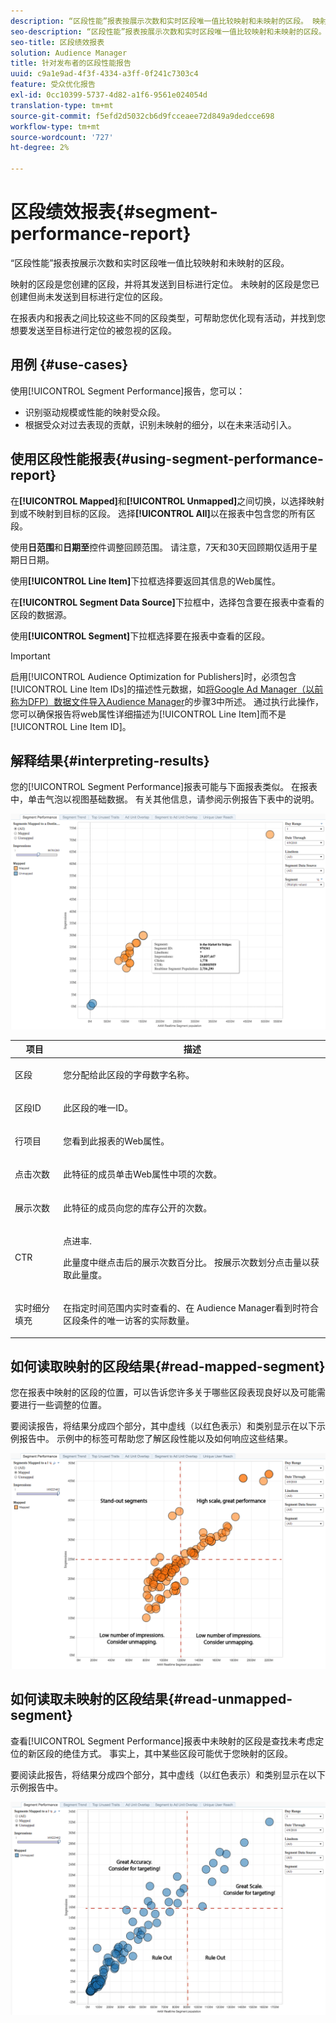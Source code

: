 ```yaml
---
description: “区段性能”报表按展示次数和实时区段唯一值比较映射和未映射的区段。 映射的区段是您创建的区段，并将其发送到目标进行定位。 未映射的区段是您已创建但尚未发送到目标进行定位的区段。 在报表内和报表之间比较这些不同的区段类型，可帮助您优化现有活动，并找到您想要发送至目标进行定位的被忽视的区段。
seo-description: “区段性能”报表按展示次数和实时区段唯一值比较映射和未映射的区段。 映射的区段是您创建的区段，并将其发送到目标进行定位。 未映射的区段是您已创建但尚未发送到目标进行定位的区段。 在报表内和报表之间比较这些不同的区段类型，可帮助您优化现有活动，并找到您想要发送至目标进行定位的被忽视的区段。
seo-title: 区段绩效报表
solution: Audience Manager
title: 针对发布者的区段性能报告
uuid: c9a1e9ad-4f3f-4334-a3ff-0f241c7303c4
feature: 受众优化报告
exl-id: 0cc10399-5737-4d82-a1f6-9561e024054d
translation-type: tm+mt
source-git-commit: f5efd2d5032cb6d9fcceaee72d849a9dedcce698
workflow-type: tm+mt
source-wordcount: '727'
ht-degree: 2%

---
```


# 区段绩效报表{#segment-performance-report}

“区段性能”报表按展示次数和实时区段唯一值比较映射和未映射的区段。

映射的区段是您创建的区段，并将其发送到目标进行定位。 未映射的区段是您已创建但尚未发送到目标进行定位的区段。

在报表内和报表之间比较这些不同的区段类型，可帮助您优化现有活动，并找到您想要发送至目标进行定位的被忽视的区段。

## 用例 {#use-cases}

使用[!UICONTROL Segment Performance]报告，您可以：

* 识别驱动规模或性能的映射受众段。
* 根据受众对过去表现的贡献，识别未映射的细分，以在未来活动引入。

## 使用区段性能报表{#using-segment-performance-report}

在&#x200B;**[!UICONTROL Mapped]**&#x200B;和&#x200B;**[!UICONTROL Unmapped]**&#x200B;之间切换，以选择映射到或不映射到目标的区段。 选择&#x200B;**[!UICONTROL All]**&#x200B;以在报表中包含您的所有区段。

使用&#x200B;**日范围**&#x200B;和&#x200B;**日期至**&#x200B;控件调整回顾范围。 请注意，7天和30天回顾期仅适用于星期日日期。

使用&#x200B;**[!UICONTROL Line Item]**&#x200B;下拉框选择要返回其信息的Web属性。

在&#x200B;**[!UICONTROL Segment Data Source]**&#x200B;下拉框中，选择包含要在报表中查看的区段的数据源。

使用&#x200B;**[!UICONTROL Segment]**&#x200B;下拉框选择要在报表中查看的区段。

>[!IMPORTANT]
>
>启用[!UICONTROL Audience Optimization for Publishers]时，必须包含[!UICONTROL Line Item IDs]的描述性元数据，如[将Google Ad Manager（以前称为DFP）数据文件导入Audience Manager](../../../reporting/audience-optimization-reports/aor-publishers/import-dfp.md)的步骤3中所述。 通过执行此操作，您可以确保报告将web属性详细描述为[!UICONTROL Line Item]而不是[!UICONTROL Line Item ID]。

## 解释结果{#interpreting-results}

您的[!UICONTROL Segment Performance]报表可能与下面报表类似。 在报表中，单击气泡以视图基础数据。 有关其他信息，请参阅示例报告下表中的说明。

![](assets/publisher_segment_performance.png)

<table id="table_AFE2540583C34835B04584693ADFD26A"> 
 <thead> 
  <tr> 
   <th colname="col1" class="entry"> 项目 </th> 
   <th colname="col2" class="entry"> 描述 </th> 
  </tr>
 </thead>
 <tbody> 
  <tr> 
   <td colname="col1"> <p>区段 </p> </td> 
   <td colname="col2"> <p>您分配给此区段的字母数字名称。 </p> </td> 
  </tr> 
  <tr> 
   <td colname="col1"> <p>区段ID </p> </td> 
   <td colname="col2"> <p>此区段的唯一ID。 </p> </td> 
  </tr> 
  <tr> 
   <td colname="col1"> <p>行项目 </p> </td> 
   <td colname="col2"> <p>您看到此报表的Web属性。 </p> </td> 
  </tr> 
  <tr> 
   <td colname="col1"> <p>点击次数 </p> </td> 
   <td colname="col2"> <p>此特征的成员单击Web属性中项的次数。 </p> </td> 
  </tr> 
  <tr> 
   <td colname="col1"> <p>展示次数 </p> </td> 
   <td colname="col2"> <p>此特征的成员向您的库存公开的次数。 </p> </td> 
  </tr> 
  <tr> 
   <td colname="col1"> <p>CTR </p> </td> 
   <td colname="col2"> <p>点进率. </p> <p>此量度中继点击后的展示次数百分比。 按展示次数划分点击量以获取此量度。 </p> </td> 
  </tr> 
  <tr> 
   <td colname="col1"> <p>实时细分填充 </p> </td> 
   <td colname="col2"> <p>在指定时间范围内实时查看的、在<span class="keyword"> Audience Manager</span>看到时符合区段条件的唯一访客的实际数量。 </p> </td> 
  </tr> 
 </tbody> 
</table>

## 如何读取映射的区段结果{#read-mapped-segment}

您在报表中映射的区段的位置，可以告诉您许多关于哪些区段表现良好以及可能需要进行一些调整的位置。

要阅读报告，将结果分成四个部分，其中虚线（以红色表示）和类别显示在以下示例报告中。 示例中的标签可帮助您了解区段性能以及如何响应这些结果。

![](assets/publisher_segment_performance_mapped.png)

## 如何读取未映射的区段结果{#read-unmapped-segment}

查看[!UICONTROL Segment Performance]报表中未映射的区段是查找未考虑定位的新区段的绝佳方式。 事实上，其中某些区段可能优于您映射的区段。

要阅读此报告，将结果分成四个部分，其中虚线（以红色表示）和类别显示在以下示例报告中。

![](assets/publisher_segment_performance_unmapped.png)
